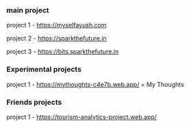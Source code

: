 ### main project

project 1 - https://myselfayush.com </br>

project 2 - https://sparkthefuture.in </br>

project 3 - https://bits.sparkthefuture.in </br>

### Experimental projects

project 1 - https://mythoughts-c4e7b.web.app/  = My Thoughts


### Friends projects

project 1 - https://tourism-analytics-project.web.app/
